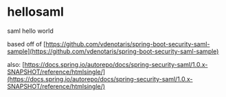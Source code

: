 # hellosaml
saml hello world

based off of [https://github.com/vdenotaris/spring-boot-security-saml-sample](https://github.com/vdenotaris/spring-boot-security-saml-sample)

also: [https://docs.spring.io/autorepo/docs/spring-security-saml/1.0.x-SNAPSHOT/reference/htmlsingle/](https://docs.spring.io/autorepo/docs/spring-security-saml/1.0.x-SNAPSHOT/reference/htmlsingle/)
